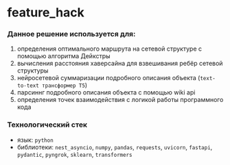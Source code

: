 # feature_hack

### Данное решение используется для:
1) определения оптимального маршрута на сетевой структуре с помощью алгоритма Дейкстры
2) вычисления расстояния хаверсайна для взвешивания ребёр сетевой структуры
3) нейросетевой суммаризации подробного описания объекта (`text-to-text трансформер T5`)
4) парсиннг подробного описания объекта с помощью wiki api
5) определения точек взаимодействия с логикой работы программного кода

### Технологический стек
- язык: `python`
- библиотеки: `nest_asyncio`, `numpy`, `pandas`, `requests`, `uvicorn`, `fastapi`, `pydantic`, `pyngrok`, `sklearn`, `transformers`
